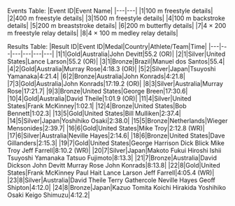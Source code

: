 Events Table:
|Event ID|Event Name|
|---|---|
|1|100 m freestyle details|
|2|400 m freestyle details|
|3|1500 m freestyle details|
|4|100 m backstroke details|
|5|200 m breaststroke details|
|6|200 m butterfly details|
|7|4 × 200 m freestyle relay details|
|8|4 × 100 m medley relay details|

Results Table:
|Result ID|Event ID|Medal|Country|Athlete/Team|Time|
|---|---|---|---|---|---|
|1|1|Gold|Australia|John Devitt|55.2 (OR)|
|2|1|Silver|United States|Lance Larson|55.2 (OR)|
|3|1|Bronze|Brazil|Manuel dos Santos|55.4|
|4|2|Gold|Australia|Murray Rose|4:18.3 (OR)|
|5|2|Silver|Japan|Tsuyoshi Yamanaka|4:21.4|
|6|2|Bronze|Australia|John Konrads|4:21.8|
|7|3|Gold|Australia|John Konrads|17:19.2 (OR)|
|8|3|Silver|Australia|Murray Rose|17:21.7|
|9|3|Bronze|United States|George Breen|17:30.6|
|10|4|Gold|Australia|David Theile|1:01.9 (OR)|
|11|4|Silver|United States|Frank McKinney|1:02.1|
|12|4|Bronze|United States|Bob Bennett|1:02.3|
|13|5|Gold|United States|Bill Mulliken|2:37.4|
|14|5|Silver|Japan|Yoshihiko Osaki|2:38.0|
|15|5|Bronze|Netherlands|Wieger Mensonides|2:39.7|
|16|6|Gold|United States|Mike Troy|2:12.8 (WR)|
|17|6|Silver|Australia|Neville Hayes|2:14.6|
|18|6|Bronze|United States|Dave Gillanders|2:15.3|
|19|7|Gold|United States|George Harrison Dick Blick Mike Troy Jeff Farrell|8:10.2 (WR)|
|20|7|Silver|Japan|Makoto Fukui Hiroshi Ishii Tsuyoshi Yamanaka Tatsuo Fujimoto|8:13.3|
|21|7|Bronze|Australia|David Dickson John Devitt Murray Rose John Konrads|8:13.8|
|22|8|Gold|United States|Frank McKinney Paul Hait Lance Larson Jeff Farrell|4:05.4 (WR)|
|23|8|Silver|Australia|David Theile Terry Gathercole Neville Hayes Geoff Shipton|4:12.0|
|24|8|Bronze|Japan|Kazuo Tomita Koichi Hirakida Yoshihiko Osaki Keigo Shimuzu|4:12.2|